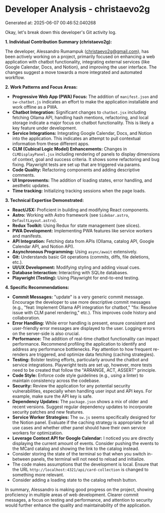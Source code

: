 # Developer Analysis - christaevo2g
Generated at: 2025-06-07 00:46:52.040268

Okay, let's break down this developer's Git activity log.

**1. Individual Contribution Summary (christaevo2g):**

The developer, Alessandro Rumampuk (christaevo2g@gmail.com), has been actively working on a project, primarily focused on enhancing a web application with chatbot functionality, integrating external services (like Google Calendar, Docs, and Notion), and improving the user interface.  The changes suggest a move towards a more integrated and automated workflow.

**2. Work Patterns and Focus Areas:**

*   **Progressive Web App (PWA) Focus:** The addition of `manifest.json` and `sw-chatbot.js` indicates an effort to make the application installable and work offline as a PWA.
*   **Chatbot Integration:** Significant changes to `chatbot.jsx` including fetching Ollama API, handling hash mentions, refactoring, and local storage indicate a major focus on chatbot functionality.  This is likely a key feature under development.
*   **Service Integrations:** Integrating Google Calendar, Docs, and Notion into the application. This indicates an attempt to pull contextual information from these different apps.
*   **CLM (Cubical Logic Model) Enhancements:**  Changes in `CLMDisplayPanel.jsx` including rendering of panels to display dimensions of context, goal and success criteria. It shows some refactoring and bug fixing. Playwright tests are set up that are triggered via params.
*   **Code Quality:** Refactoring components and adding descriptive comments.
*   **UI Improvements:** The addition of loading states, error handling, and aesthetic updates.
*   **Time tracking:** Initializing tracking sessions when the page loads.

**3. Technical Expertise Demonstrated:**

*   **React/JSX:** Proficient in building and modifying React components.
*   **Astro:** Working with Astro framework (see `Sidebar.astro`, `DefaultLayout.astro`).
*   **Redux Toolkit:**  Using Redux for state management (see slices).
*   **PWA Development:** Implementing PWA features like service workers and manifests.
*   **API Integration:**  Fetching data from APIs (Ollama, catalog API, Google Calendar API, and Notion API).
*   **Asynchronous Programming:**  Using `async/await` extensively.
*   **Git:**  Understands basic Git operations (commits, diffs, file deletions, etc.).
*   **UI/UX Development:** Modifying styling and adding visual cues.
*   **Database Interaction:** Interacting with SQLite databases.
*   **Playwright (Testing):** Using Playwright for end-to-end testing.

**4. Specific Recommendations:**

*   **Commit Messages:**  "update" is a very generic commit message.  Encourage the developer to use more descriptive commit messages (e.g., "feat: Implement Ollama API integration for chatbot," "fix: Resolve issue with CLM panel rendering," etc.).  This improves code history and collaboration.
*   **Error Handling:** While error handling is present, ensure consistent and user-friendly error messages are displayed to the user. Logging errors on the server-side is also crucial.
*   **Performance:** The addition of real-time chatbot functionality can impact performance.  Recommend profiling the application to identify and address any performance bottlenecks. Pay attention to how frequent re-renders are triggered, and optimize data fetching (caching strategies).
*   **Testing:** Bolster testing efforts, particularly around the chatbot and service integrations. Playwright tests are set up, however, more tests need to be created that follow the "ARRANGE, ACT, ASSERT" principle.
*   **Code Style:** Enforce code style guidelines (e.g., using a linter) to maintain consistency across the codebase.
*   **Security:** Review the application for any potential security vulnerabilities, especially when handling user input and API keys. For example, make sure the API key is safe.
*   **Dependency Updates:** The `package.json` shows a mix of older and recent versions. Suggest regular dependency updates to incorporate security patches and new features.
*   **Service Worker Strategies:**  The `sw.js` seems specifically designed for the Notion panel.  Evaluate if the caching strategy is appropriate for all use cases and whether other panel should have their own service workers for optimization.
* **Leverage Context API for Google Calendar:** I noticed you are directly displaying the current amount of events. Consider pushing the events to the MCard catalog and showing the link to the catalog instead.
* Consider storing the state of the terminal so that when you switch in-between panels, the terminal will not need to reload and initialize.
* The code makes assumptions that the development is local. Ensure that the URL `http://localhost:4321/api/card-collection` is changed to something more relevant.
* Consider adding a loading state to the catalog refresh button.

In summary, Alessandro is making good progress on the project, showing proficiency in multiple areas of web development. Clearer commit messages, a focus on testing and performance, and attention to security would further enhance the quality and maintainability of the application.

